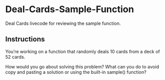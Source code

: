 # Deal-Cards-Sample-Function
Deal Cards livecode for reviewing the sample function.

## Instructions
You’re working on a function that randomly deals 10 cards from a deck of 52 cards.

How would you go about solving this problem? What can you do to avoid copy and pasting a solution or using the built-in sample() function?
